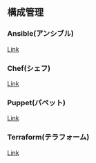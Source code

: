 ## 構成管理

### Ansible(アンシブル)

[Link](https://www.ansible.com/)

### Chef(シェフ)

[Link](https://www.chef.io/)

### Puppet(パペット)

[Link](https://puppet.com/try-puppet/open-source-puppet/)

### Terraform(テラフォーム)

[Link](https://www.terraform.io/)
